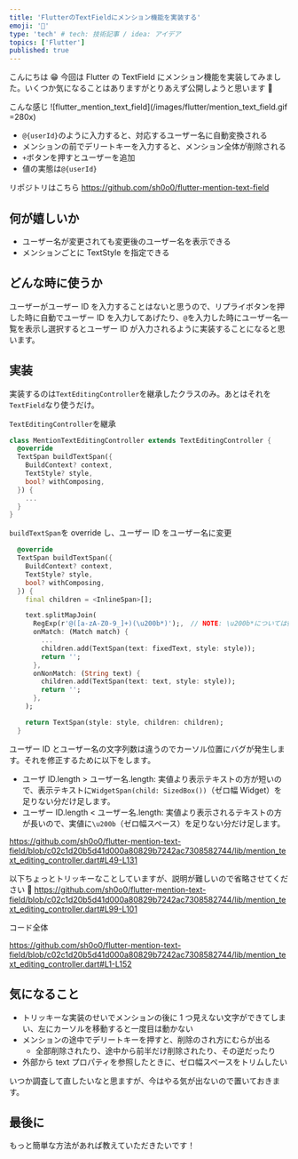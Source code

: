 ```yaml
---
title: 'FlutterのTextFieldにメンション機能を実装する'
emoji: '🕌'
type: 'tech' # tech: 技術記事 / idea: アイデア
topics: ['Flutter']
published: true
---
```


こんにちは 😁
今回は Flutter の TextField にメンション機能を実装してみました。いくつか気になることはありますがとりあえず公開しようと思います 🎉

こんな感じ
![flutter_mention_text_field](/images/flutter/mention_text_field.gif =280x)

- `@{userId}`のように入力すると、対応するユーザー名に自動変換される
- メンションの前でデリートキーを入力すると、メンション全体が削除される
- `+`ボタンを押すとユーザーを追加
- 値の実態は`@{userId}`

リポジトリはこちら
https://github.com/sh0o0/flutter-mention-text-field

## 何が嬉しいか

- ユーザー名が変更されても変更後のユーザー名を表示できる
- メンションごとに TextStyle を指定できる

## どんな時に使うか

ユーザーがユーザー ID を入力することはないと思うので、リプライボタンを押した時に自動でユーザー ID を入力してあげたり、`@`を入力した時にユーザー名一覧を表示し選択するとユーザー ID が入力されるように実装することになると思います。

## 実装

実装するのは`TextEditingController`を継承したクラスのみ。あとはそれを`TextField`なり使うだけ。

`TextEditingController`を継承

```dart
class MentionTextEditingController extends TextEditingController {
  @override
  TextSpan buildTextSpan({
    BuildContext? context,
    TextStyle? style,
    bool? withComposing,
  }) {
    ...
  }
}
```

`buildTextSpan`を override し、ユーザー ID をユーザー名に変更

```dart
  @override
  TextSpan buildTextSpan({
    BuildContext? context,
    TextStyle? style,
    bool? withComposing,
  }) {
    final children = <InlineSpan>[];

    text.splitMapJoin(
      RegExp(r'@([a-zA-Z0-9_]+)(\u200b*)');,　// NOTE: \u200b*については後ほど説明します。
      onMatch: (Match match) {
        ...
        children.add(TextSpan(text: fixedText, style: style));
        return '';
      },
      onNonMatch: (String text) {
        children.add(TextSpan(text: text, style: style));
        return '';
      },
    );

    return TextSpan(style: style, children: children);
  }
```

ユーザー ID とユーザー名の文字列数は違うのでカーソル位置にバグが発生します。それを修正するために以下をします。

- ユーザ ID.length > ユーザー名.length: 実値より表示テキストの方が短いので、表示テキストに`WidgetSpan(child: SizedBox())`（ゼロ幅 Widget）を足りない分だけ足します。
- ユーザー ID.length < ユーザー名.length: 実値より表示されるテキストの方が長いので、実値に`\u200b`（ゼロ幅スペース）を足りない分だけ足します。

https://github.com/sh0o0/flutter-mention-text-field/blob/c02c1d20b5d41d000a80829b7242ac7308582744/lib/mention_text_editing_controller.dart#L49-L131

以下ちょっとトリッキーなことしていますが、説明が難しいので省略させてください 🙏
https://github.com/sh0o0/flutter-mention-text-field/blob/c02c1d20b5d41d000a80829b7242ac7308582744/lib/mention_text_editing_controller.dart#L99-L101

コード全体

https://github.com/sh0o0/flutter-mention-text-field/blob/c02c1d20b5d41d000a80829b7242ac7308582744/lib/mention_text_editing_controller.dart#L1-L152

## 気になること

- トリッキーな実装のせいでメンションの後に 1 つ見えない文字ができてしまい、左にカーソルを移動すると一度目は動かない
- メンションの途中でデリートキーを押すと、削除のされ方にむらが出る
  - 全部削除されたり、途中から前半だけ削除されたり、その逆だったり
- 外部から text プロパティを参照したときに、ゼロ幅スペースをトリムしたい

いつか調査して直したいなと思ますが、今はやる気が出ないので置いておきます。

## 最後に

もっと簡単な方法があれば教えていただきたいです！
